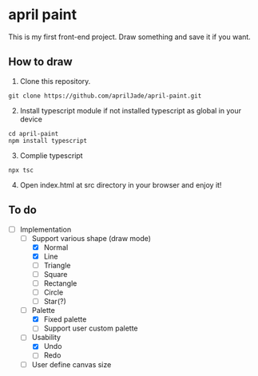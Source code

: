# april paint
This is my first front-end project. Draw something and save it if you want.

## How to draw
1. Clone this repository.
```
git clone https://github.com/aprilJade/april-paint.git
```
2. Install typescript module if not installed typescript as global in your device
```
cd april-paint
npm install typescript
```
3. Complie typescript
```
npx tsc
```
4. Open index.html at src directory in your browser and enjoy it!

## To do
- [ ] Implementation
    - [ ] Support various shape (draw mode)
        - [x] Normal
        - [x] Line
        - [ ] Triangle
        - [ ] Square
        - [ ] Rectangle
        - [ ] Circle
        - [ ] Star(?)
    - [ ] Palette
        - [x] Fixed palette
        - [ ] Support user custom palette
    - [ ] Usability
        - [x] Undo
        - [ ] Redo
    - [ ] User define canvas size 